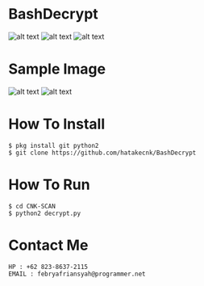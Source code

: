 # BashDecrypt

![alt text](https://img.shields.io/badge/Coded-xNot_Found-blue.svg)
![alt text](https://img.shields.io/badge/Size-2.4MB-yellow.svg)
![alt text](https://img.shields.io/badge/Python-2.7-green.svg)

# Sample Image
![alt text](https://raw.githubusercontent.com/hatakecnk/hatakecnk.github.io/master/IMG_20190907_115930.jpg)
![alt text](https://raw.githubusercontent.com/hatakecnk/hatakecnk.github.io/master/IMG_20190907_120627.jpg)

# How To Install
```
$ pkg install git python2
$ git clone https://github.com/hatakecnk/BashDecrypt
```

# How To Run
```
$ cd CNK-SCAN
$ python2 decrypt.py
```

# Contact Me
```
HP : +62 823-8637-2115
EMAIL : febryafriansyah@programmer.net
```
